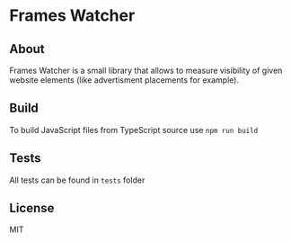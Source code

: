 Frames Watcher
=========

## About

Frames Watcher is a small library that allows to measure visibility of given website elements (like advertisment placements for example).

## Build

To build JavaScript files from TypeScript source use `npm run build`

## Tests

All tests can be found in `tests` folder

## License

MIT